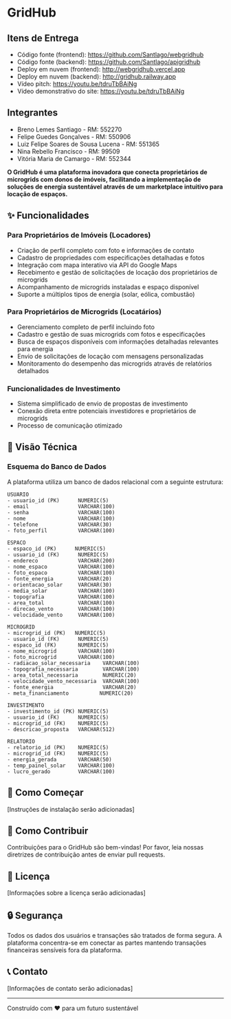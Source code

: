 # GridHub

## Itens de Entrega
- Código fonte (frontend): https://github.com/Santlago/webgridhub
- Código fonte (backend): https://github.com/Santlago/apigridhub
- Deploy em nuvem (frontend): http://webgridhub.vercel.app
- Deploy em nuvem (backend): http://gridhub.railway.app
- Vídeo pitch: https://youtu.be/tdruTbBAiNg
- Vídeo demonstrativo do site: https://youtu.be/tdruTbBAiNg

## Integrantes

- Breno Lemes Santiago - RM: 552270
- Felipe Guedes Gonçalves - RM: 550906
- Luiz Felipe Soares de Sousa Lucena - RM: 551365
- Nina Rebello Francisco - RM: 99509
- Vitória Maria de Camargo - RM: 552344

**O GridHub é uma plataforma inovadora que conecta proprietários de microgrids com donos de imóveis, facilitando a implementação de soluções de energia sustentável através de um marketplace intuitivo para locação de espaços.**

## ✨ Funcionalidades

### Para Proprietários de Imóveis (Locadores)
- Criação de perfil completo com foto e informações de contato
- Cadastro de propriedades com especificações detalhadas e fotos
- Integração com mapa interativo via API do Google Maps
- Recebimento e gestão de solicitações de locação dos proprietários de microgrids
- Acompanhamento de microgrids instaladas e espaço disponível
- Suporte a múltiplos tipos de energia (solar, eólica, combustão)

### Para Proprietários de Microgrids (Locatários)
- Gerenciamento completo de perfil incluindo foto
- Cadastro e gestão de suas microgrids com fotos e especificações
- Busca de espaços disponíveis com informações detalhadas relevantes para energia
- Envio de solicitações de locação com mensagens personalizadas
- Monitoramento do desempenho das microgrids através de relatórios detalhados

### Funcionalidades de Investimento
- Sistema simplificado de envio de propostas de investimento
- Conexão direta entre potenciais investidores e proprietários de microgrids
- Processo de comunicação otimizado

## 🔧 Visão Técnica

### Esquema do Banco de Dados
A plataforma utiliza um banco de dados relacional com a seguinte estrutura:

```
USUARIO
- usuario_id (PK)      NUMERIC(5)
- email                VARCHAR(100)
- senha                VARCHAR(100)
- nome                 VARCHAR(100)
- telefone             VARCHAR(30)
- foto_perfil          VARCHAR(100)

ESPACO
- espaco_id (PK)      NUMERIC(5)
- usuario_id (FK)      NUMERIC(5)
- endereco             VARCHAR(200)
- nome_espaco          VARCHAR(100)
- foto_espaco          VARCHAR(100)
- fonte_energia        VARCHAR(20)
- orientacao_solar     VARCHAR(30)
- media_solar          VARCHAR(100)
- topografia           VARCHAR(100)
- area_total           VARCHAR(100)
- direcao_vento        VARCHAR(100)
- velocidade_vento     VARCHAR(100)

MICROGRID
- microgrid_id (PK)   NUMERIC(5)
- usuario_id (FK)      NUMERIC(5)
- espaco_id (FK)       NUMERIC(5)
- nome_microgrid       VARCHAR(100)
- foto_microgrid       VARCHAR(100)
- radiacao_solar_necessaria    VARCHAR(100)
- topografia_necessaria        VARCHAR(100)
- area_total_necessaria        NUMERIC(20)
- velocidade_vento_necessaria  VARCHAR(100)
- fonte_energia                VARCHAR(20)
- meta_financiamento          NUMERIC(20)

INVESTIMENTO
- investimento_id (PK) NUMERIC(5)
- usuario_id (FK)      NUMERIC(5)
- microgrid_id (FK)    NUMERIC(5)
- descricao_proposta   VARCHAR(512)

RELATORIO
- relatorio_id (PK)    NUMERIC(5)
- microgrid_id (FK)    NUMERIC(5)
- energia_gerada       VARCHAR(50)
- temp_painel_solar    VARCHAR(100)
- lucro_gerado         VARCHAR(100)
```

## 🚀 Como Começar
[Instruções de instalação serão adicionadas]

## 🤝 Como Contribuir
Contribuições para o GridHub são bem-vindas! Por favor, leia nossas diretrizes de contribuição antes de enviar pull requests.

## 📝 Licença
[Informações sobre a licença serão adicionadas]

## 🔒 Segurança
Todos os dados dos usuários e transações são tratados de forma segura. A plataforma concentra-se em conectar as partes mantendo transações financeiras sensíveis fora da plataforma.

## 📞 Contato
[Informações de contato serão adicionadas]

---
Construído com ❤️ para um futuro sustentável
